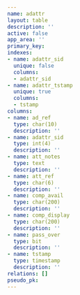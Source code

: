 ```yaml
---
name: adattr
layout: table
description: ''
active: false
app_area: ''
primary_key: 
indexes:
- name: adattr_sid
  unique: false
  columns:
  - adattr_sid
- name: adattr_tstamp
  unique: true
  columns:
  - tstamp
columns:
- name: ad_ref
  type: char(10)
  description: ''
- name: adattr_sid
  type: int(4)
  description: ''
- name: att_notes
  type: text
  description: ''
- name: att_ref
  type: char(6)
  description: ''
- name: comp_avail
  type: char(200)
  description: ''
- name: comp_display
  type: char(200)
  description: ''
- name: pass_over
  type: bit
  description: ''
- name: tstamp
  type: timestamp
  description: ''
relations: []
pseudo_pk: 
---
```



